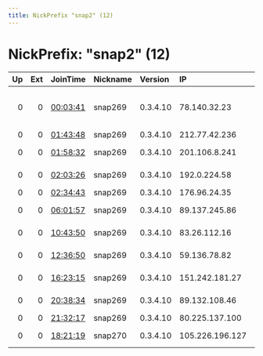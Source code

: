 ```yaml
---
title: NickPrefix "snap2" (12)
---
```


# NickPrefix: "snap2" (12)

|   Up |   Ext | JoinTime                                                                                            | Nickname   | Version   | IP              | AS                                       | CC   |   ORp |   Dirp | OS    | Contact   |   eFamMembers |
|-----:|------:|:----------------------------------------------------------------------------------------------------|:-----------|:----------|:----------------|:-----------------------------------------|:-----|------:|-------:|:------|:----------|--------------:|
|    0 |     0 | [00:03:41](https://metrics.torproject.org/rs.html#details/82F90C446558347DA03D84D879D4CC7F8BB41E29) | snap269    | 0.3.4.10  | 78.140.32.23    | Information-Computer Center Oberon Plus, | ru   | 40355 |      0 | Linux | None      |             1 |
|    0 |     0 | [01:43:48](https://metrics.torproject.org/rs.html#details/AB3EAFCCC125F3B13B43DB1E1B231EB499F32A2C) | snap269    | 0.3.4.10  | 212.77.42.236   | SupraNet AG                              | li   | 46105 |      0 | Linux | None      |             1 |
|    0 |     0 | [01:58:32](https://metrics.torproject.org/rs.html#details/CA6A57C68FCCEA5F0281AF26BB3F014439B15DCB) | snap269    | 0.3.4.10  | 201.106.8.241   | Uninet S.A. de C.V.                      | mx   | 45509 |      0 | Linux | None      |             1 |
|    0 |     0 | [02:03:26](https://metrics.torproject.org/rs.html#details/00B6B7D106350CA73F0641760F33D35E701A7904) | snap269    | 0.3.4.10  | 192.0.224.58    | TekSavvy Solutions, Inc.                 | ca   | 41123 |      0 | Linux | None      |             1 |
|    0 |     0 | [02:34:43](https://metrics.torproject.org/rs.html#details/F3ADB1992FF6ABB25115087FBACCDAB27BFDA4B5) | snap269    | 0.3.4.10  | 176.96.24.35    | Praktika Ltd.                            | ru   | 44097 |      0 | Linux | None      |             1 |
|    0 |     0 | [06:01:57](https://metrics.torproject.org/rs.html#details/4DF53D586D21FE6EC0E42E8E9B9E21B832CA13FA) | snap269    | 0.3.4.10  | 89.137.245.86   | Liberty Global B.V.                      | ro   | 35365 |      0 | Linux | None      |             1 |
|    0 |     0 | [10:43:50](https://metrics.torproject.org/rs.html#details/834091BC2369EBA42ECA4BE7947FD5EAEEF53F5B) | snap269    | 0.3.4.10  | 83.26.112.16    | Orange Polska Spolka Akcyjna             | pl   | 34191 |      0 | Linux | None      |             1 |
|    0 |     0 | [12:36:50](https://metrics.torproject.org/rs.html#details/5234E3F95CD045E0177A6E643BA65B55AC9B8758) | snap269    | 0.3.4.10  | 59.136.78.82    | KDDI CORPORATION                         | jp   | 45194 |      0 | Linux | None      |             1 |
|    0 |     0 | [16:23:15](https://metrics.torproject.org/rs.html#details/1224174D30CCE35201522AF9E30A8F1D70BAA605) | snap269    | 0.3.4.10  | 151.242.181.27  | Aria Shatel Company Ltd                  | ir   | 43481 |      0 | Linux | None      |             1 |
|    0 |     0 | [20:38:34](https://metrics.torproject.org/rs.html#details/6044DCBF386C8463889CE2A22CE1C73C7C3F0E2B) | snap269    | 0.3.4.10  | 89.132.108.46   | Liberty Global B.V.                      | hu   | 43841 |      0 | Linux | None      |             1 |
|    0 |     0 | [21:32:17](https://metrics.torproject.org/rs.html#details/A9CCF0690BEB03AD93653D900F49A961870F110E) | snap269    | 0.3.4.10  | 80.225.137.100  | TalkTalk                                 | gb   | 46459 |      0 | Linux | None      |             1 |
|    0 |     0 | [18:21:19](https://metrics.torproject.org/rs.html#details/E442BAE2B5EEFAC7B6AC58C6B5BA68A21CC68ECE) | snap270    | 0.3.4.10  | 105.226.196.127 | Telkom-Internet                          | za   | 44983 |      0 | Linux | None      |             1 |
